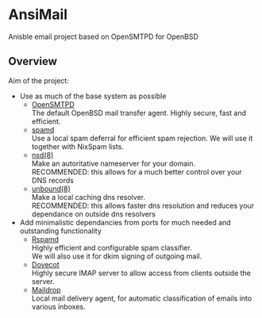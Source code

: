 # AnsiMail
Anisble email project based on OpenSMTPD for OpenBSD

## Overview

Aim of the project:
 * Use as much of the base system as possible
   * [OpenSMTPD](https://www.opensmtpd.org/)  
   The default OpenBSD mail transfer agent. Highly secure, fast and efficient.
   * [spamd](https://www.openbsd.org/spamd/)  
   Use a local spam deferral for efficient spam rejection. We will use it together with NixSpam lists.
   * [nsd(8)](https://man.openbsd.org/nsd.8)  
   Make an autoritative nameserver for your domain.  
   RECOMMENDED: this allows for a much better control over your DNS records
   * [unbound(8)](https://man.openbsd.org/unbound)  
   Make a local caching dns resolver.  
   RECOMMENDED: this allows faster dns resolution and reduces your dependance on outside dns resolvers
 * Add minimalistic dependancies from ports for much needed and outstanding functionality
   * [Rspamd](https://rspamd.com/)  
   Highly efficient and configurable spam classifier.  
   We will also use it for dkim signing of outgoing mail.
   * [Dovecot](https://www.dovecot.org/)  
   Highly secure IMAP server to allow access from clients outside the server.
   * [Maildrop](https://www.courier-mta.org/maildrop/)  
   Local mail delivery agent, for automatic classification of emails into various inboxes.
